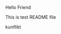<another chage yet again to be seen before merging><modified>

Hello Friend

This is test README file

kunflikt